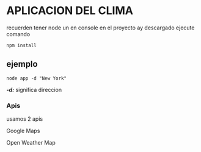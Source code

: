 # APLICACION DEL CLIMA

recuerden tener node un en console en el proyecto ay descargado ejecute comando

`
npm install
`

## ejemplo
`
node app -d "New York"
`

***-d:***
significa direccion

### Apis
usamos 2 apis

Google Maps

Open Weather Map
